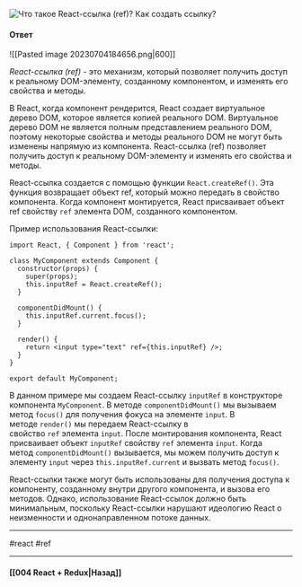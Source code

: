 ![Что такое React-ссылка (`ref`)? Как создать ссылку?](https://youtu.be/81yRgVQ1ciM?t=69)

#### Ответ

![[Pasted image 20230704184656.png|600]]

*React-ссылка (ref)* - это механизм, который позволяет получить доступ к реальному DOM-элементу, созданному компонентом, и изменять его свойства и методы.

В React, когда компонент рендерится, React создает виртуальное дерево DOM, которое является копией реального DOM. Виртуальное дерево DOM не является полным представлением реального DOM, поэтому некоторые свойства и методы реального DOM не могут быть изменены напрямую из компонента. React-ссылка (ref) позволяет получить доступ к реальному DOM-элементу и изменять его свойства и методы.

React-ссылка создается с помощью функции `React.createRef()`. Эта функция возвращает объект ref, который можно передать в свойство компонента. Когда компонент монтируется, React присваивает объект ref свойству `ref` элемента DOM, созданного компонентом.

Пример использования React-ссылки:

```
import React, { Component } from 'react';

class MyComponent extends Component {
  constructor(props) {
    super(props);
    this.inputRef = React.createRef();
  }

  componentDidMount() {
    this.inputRef.current.focus();
  }

  render() {
    return <input type="text" ref={this.inputRef} />;
  }
}

export default MyComponent;
```

В данном примере мы создаем React-ссылку `inputRef` в конструкторе компонента `MyComponent`. В методе `componentDidMount()` мы вызываем метод `focus()` для получения фокуса на элементе `input`. В методе `render()` мы передаем React-ссылку в свойство `ref` элемента `input`. После монтирования компонента, React присваивает объект `inputRef` свойству `ref` элемента `input`. Когда метод `componentDidMount()` вызывается, мы можем получить доступ к элементу `input` через `this.inputRef.current` и вызвать метод `focus()`.

React-ссылки также могут быть использованы для получения доступа к компоненту, созданному внутри другого компонента, и вызова его методов. Однако, использование React-ссылок должно быть минимальным, поскольку React-ссылки нарушают идеологию React о неизменности и однонаправленном потоке данных.

____
#react #ref

____

#### [[004 React + Redux|Назад]]